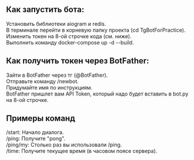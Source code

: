 ## Как запустить бота:
Установить библиотеки aiogram и redis.  
В терминале перейти в корневую папку проекта (cd TgBotForPractice).    
Изменить токен на 8-ой строчке кода (см. ниже).   
Выполнить команду docker-compose up -d --build.  

## Как получить токен через BotFather:    
Зайти в BotFather через тг (@BotFather).      
Отправьте команду /newbot.    
Придумайте имя по инструкциям.    
BotFather пришлет вам API Token, который надо будет вставить в bot.py на 8-ой строчке.    

## Примеры команд  
/start: Начало диалога.    
/ping: Получите "pong".    
/ping/my: Столько раз вы использовали /ping.   
/time: Получите текущее время (в часовом поясе сервера).  

